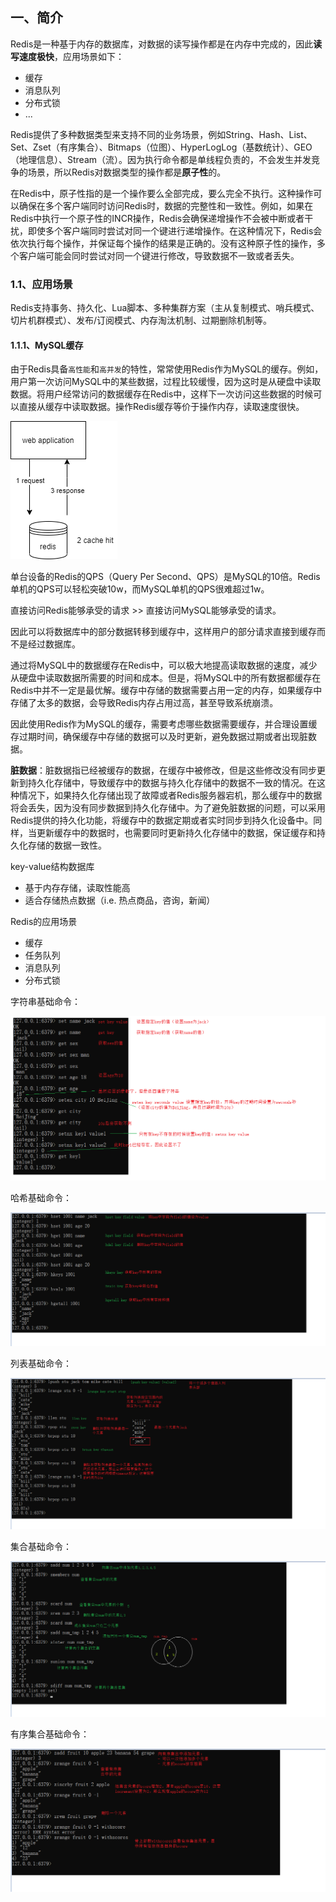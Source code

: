## 一、简介

Redis是一种基于内存的数据库，对数据的读写操作都是在内存中完成的，因此**读写速度极快**，应用场景如下：

- 缓存
- 消息队列
- 分布式锁
- ...

Redis提供了多种数据类型来支持不同的业务场景，例如String、Hash、List、Set、Zset（有序集合）、Bitmaps（位图）、HyperLogLog（基数统计）、GEO（地理信息）、Stream（流）。因为执行命令都是单线程负责的，不会发生并发竞争的场景，所以Redis对数据类型的操作都是**原子性**的。



在Redis中，原子性指的是一个操作要么全部完成，要么完全不执行。这种操作可以确保在多个客户端同时访问Redis时，数据的完整性和一致性。例如，如果在Redis中执行一个原子性的INCR操作，Redis会确保递增操作不会被中断或者干扰，即使多个客户端同时尝试对同一个键进行递增操作。在这种情况下，Redis会依次执行每个操作，并保证每个操作的结果是正确的。没有这种原子性的操作，多个客户端可能会同时尝试对同一个键进行修改，导致数据不一致或者丢失。

### 1.1、应用场景

Redis支持事务、持久化、Lua脚本、多种集群方案（主从复制模式、哨兵模式、切片机群模式）、发布/订阅模式、内存淘汰机制、过期删除机制等。

#### 1.1.1、MySQL缓存

由于Redis具备`高性能`和`高并发`的特性，常常使用Redis作为MySQL的缓存。例如，用户第一次访问MySQL中的某些数据，过程比较缓慢，因为这时是从硬盘中读取数据。将用户经常访问的数据缓存在Redis中，这样下一次访问这些数据的时候可以直接从缓存中读取数据。操作Redis缓存等价于操作内存，读取速度很快。



![](redis.assets/why_choose_redis_as_the_cache_of_mysql.png)



单台设备的Redis的QPS（Query Per Second、QPS）是MySQL的10倍。Redis单机的QPS可以轻松突破10w，而MySQL单机的QPS很难超过1w。

直接访问Redis能够承受的请求 >> 直接访问MySQL能够承受的请求。

因此可以将数据库中的部分数据转移到缓存中，这样用户的部分请求直接到缓存而不是经过数据库。



通过将MySQL中的数据缓存在Redis中，可以极大地提高读取数据的速度，减少从硬盘中读取数据所需要的时间和成本。但是，将MySQL中的所有数据都缓存在Redis中并不一定是最优解。缓存中存储的数据需要占用一定的内存，如果缓存中存储了太多的数据，会导致Redis内存占用过高，甚至导致系统崩溃。

因此使用Redis作为MySQL的缓存，需要考虑哪些数据需要缓存，并合理设置缓存过期时间，确保缓存中存储的数据可以及时更新，避免数据过期或者出现脏数据。



**脏数据**：脏数据指已经被缓存的数据，在缓存中被修改，但是这些修改没有同步更新到持久化存储中，导致缓存中的数据与持久化存储中的数据不一致的情况。在这种情况下，如果持久化存储出现了故障或者Redis服务器宕机，那么缓存中的数据将会丢失，因为没有同步数据到持久化存储中。为了避免脏数据的问题，可以采用Redis提供的持久化功能，将缓存中的数据定期或者实时同步到持久化设备中。同样，当更新缓存中的数据时，也需要同时更新持久化存储中的数据，保证缓存和持久化存储的数据一致性。

key-value结构数据库

- 基于内存存储，读取性能高
- 适合存储热点数据（i.e. 热点商品，咨询，新闻）



Redis的应用场景

- 缓存
- 任务队列
- 消息队列
- 分布式锁



字符串基础命令：

![image-20230208212216656](redis.assets/image-20230208212216656.png)



哈希基础命令：

![image-20230208213040901](redis.assets/image-20230208213040901.png)



列表基础命令：

![image-20230208214352083](redis.assets/image-20230208214352083.png)



集合基础命令：

![image-20230208215259296](redis.assets/image-20230208215259296.png)



有序集合基础命令：

![image-20230208215954500](redis.assets/image-20230208215954500.png)



